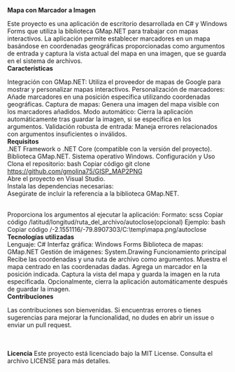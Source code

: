 <b>Mapa con Marcador a  Imagen</b>

Este proyecto es una aplicación de escritorio desarrollada en C# y Windows Forms que utiliza la biblioteca GMap.NET para trabajar con mapas interactivos. 
La aplicación permite establecer marcadores en un mapa basándose en coordenadas geográficas proporcionadas como argumentos de entrada y captura la vista actual del mapa en una imagen, que se guarda en el sistema de archivos.
<br>
<b>Características</b>
<br>

Integración con GMap.NET: Utiliza el proveedor de mapas de Google para mostrar y personalizar mapas interactivos.
Personalización de marcadores: Añade marcadores en una posición específica utilizando coordenadas geográficas.
Captura de mapas: Genera una imagen del mapa visible con los marcadores añadidos.
Modo automático: Cierra la aplicación automáticamente tras guardar la imagen, si se especifica en los argumentos.
Validación robusta de entrada: Maneja errores relacionados con argumentos insuficientes o inválidos.
<br>
<b>Requisitos</b><br>
.NET Framework o .NET Core (compatible con la versión del proyecto).
Biblioteca GMap.NET.
Sistema operativo Windows.
Configuración y Uso
<br>
Clona el repositorio:
bash
Copiar código
git clone https://github.com/gmolina75/GISP_MAP2PNG
<br>
Abre el proyecto en Visual Studio.
<br>
Instala las dependencias necesarias:
<br>
Asegúrate de incluir la referencia a la biblioteca GMap.NET.

<br>
Proporciona los argumentos al ejecutar la aplicación:
Formato:
scss
Copiar código
/latitud/longitud/ruta_del_archivo/autoclose(opcional)
Ejemplo:
bash
Copiar código
/-2.1551116/-79.8907303/C:\temp\mapa.png/autoclose

<br>
<b>Tecnologías utilizadas</b>
<br>
Lenguaje: C#
Interfaz gráfica: Windows Forms
Biblioteca de mapas: GMap.NET
Gestión de imágenes: System.Drawing
Funcionamiento principal
Recibe las coordenadas y una ruta de archivo como argumentos.
Muestra el mapa centrado en las coordenadas dadas.
Agrega un marcador en la posición indicada.
Captura la vista del mapa y guarda la imagen en la ruta especificada.
Opcionalmente, cierra la aplicación automáticamente después de guardar la imagen.
<br>
<b>Contribuciones</b>

Las contribuciones son bienvenidas. Si encuentras errores o tienes sugerencias para mejorar la funcionalidad, no dudes en abrir un issue o enviar un pull request.

<br><br>
<b>Licencia</b>
Este proyecto está licenciado bajo la MIT License. Consulta el archivo LICENSE para más detalles.

